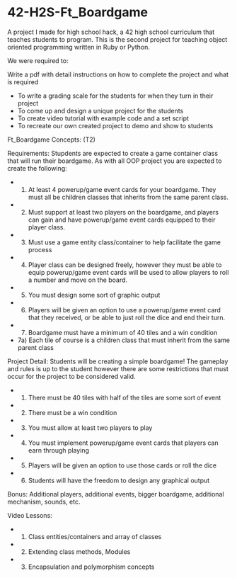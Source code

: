 # 42-H2S-Ft_Boardgame
A project I made for high school hack, a 42 high school curriculum that teaches students to program. This is the second project for teaching object oriented programming written in Ruby or Python.

We were required to:

Write a pdf with detail instructions on how to complete the project and what is required
- To write a grading scale for the students for when they turn in their project
- To come up and design a unique project for the students
- To create video tutorial with example code and a set script
- To recreate our own created project to demo and show to students

Ft_Boardgame Concepts: (T2)

Requirements:
Stupdents are expected to create a game container class that will 
run their boardgame. As with all OOP project you are expected to
create the following:
- 1) At least 4 powerup/game event cards for your boardgame. They must
all be children classes that inherits from the same parent class.
- 2) Must support at least two players on the boardgame, and players
can gain and have powerup/game event cards equipped to their player class.
- 3) Must use a game entity class/container to help facilitate the game process
- 4) Player class can be designed freely, however they must be able to 
equip powerup/game event cards
will be used to allow players to roll a number and move on the board.
- 5) You must design some sort of graphic output
- 6) Players will be given an option to use a powerup/game event card that they
received, or be able to just roll the dice and end their turn.
- 7) Boardgame must have a minimum of 40 tiles and a win condition
- 7a) Each tile of course is a children class that must inherit from the same parent class


Project Detail:
Students will be creating a simple boardgame! The gameplay and rules is up 
to the student however there are some restrictions that must occur for the project
to be considered valid.
- 1) There must be 40 tiles with half of the tiles are some sort of event
- 2) There must be a win condition
- 3) You must allow at least two players to play
- 4) You must implement powerup/game event cards that players can earn through playing
- 5) Players will be given an option to use those cards or roll the dice
- 6) Students will have the freedom to design any graphical output

Bonus:
Additional players, additional events, bigger boardgame, additional mechanism, sounds, etc.

Video Lessons:
- 1) Class entities/containers and array of classes
- 2) Extending class methods, Modules
- 3) Encapsulation and polymorphism concepts
